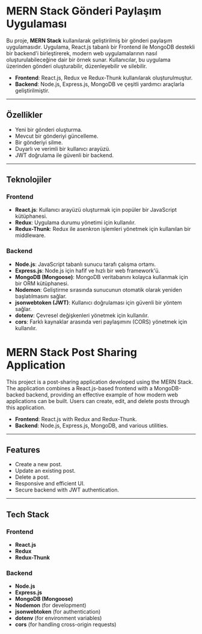 # MERN Stack Gönderi Paylaşım Uygulaması

Bu proje, **MERN Stack** kullanılarak geliştirilmiş bir gönderi paylaşım uygulamasıdır. Uygulama, React.js tabanlı bir Frontend ile MongoDB destekli bir backend'i birleştirerek, modern web uygulamalarının nasıl oluşturulabileceğine dair bir örnek sunar. Kullanıcılar, bu uygulama üzerinden gönderi oluşturabilir, düzenleyebilir ve silebilir.

- **Frontend**: React.js, Redux ve Redux-Thunk kullanılarak oluşturulmuştur.
- **Backend**: Node.js, Express.js, MongoDB ve çeşitli yardımcı araçlarla geliştirilmiştir.

---

## Özellikler

- Yeni bir gönderi oluşturma.
- Mevcut bir gönderiyi güncelleme.
- Bir gönderiyi silme.
- Duyarlı ve verimli bir kullanıcı arayüzü.
- JWT doğrulama ile güvenli bir backend.

---

## Teknolojiler

### Frontend

- **React.js**: Kullanıcı arayüzü oluşturmak için popüler bir JavaScript kütüphanesi.
- **Redux**: Uygulama durumu yönetimi için kullanılır.
- **Redux-Thunk**: Redux ile asenkron işlemleri yönetmek için kullanılan bir middleware.

### Backend

- **Node.js**: JavaScript tabanlı sunucu tarafı çalışma ortamı.
- **Express.js**: Node.js için hafif ve hızlı bir web framework'ü.
- **MongoDB (Mongoose)**: MongoDB veritabanını kolayca kullanmak için bir ORM kütüphanesi.
- **Nodemon**: Geliştirme sırasında sunucunun otomatik olarak yeniden başlatılmasını sağlar.
- **jsonwebtoken (JWT)**: Kullanıcı doğrulaması için güvenli bir yöntem sağlar.
- **dotenv**: Çevresel değişkenleri yönetmek için kullanılır.
- **cors**: Farklı kaynaklar arasında veri paylaşımını (CORS) yönetmek için kullanılır.

# MERN Stack Post Sharing Application

This project is a post-sharing application developed using the MERN Stack. The application combines a React.js-based frontend with a MongoDB-backed backend, providing an effective example of how modern web applications can be built. Users can create, edit, and delete posts through this application.

- **Frontend**: React.js with Redux and Redux-Thunk.
- **Backend**: Node.js, Express.js, MongoDB, and various utilities.

---

## Features

- Create a new post.
- Update an existing post.
- Delete a post.
- Responsive and efficient UI.
- Secure backend with JWT authentication.

---

## Tech Stack

### Frontend

- **React.js**
- **Redux**
- **Redux-Thunk**

### Backend

- **Node.js**
- **Express.js**
- **MongoDB (Mongoose)**
- **Nodemon** (for development)
- **jsonwebtoken** (for authentication)
- **dotenv** (for environment variables)
- **cors** (for handling cross-origin requests)
